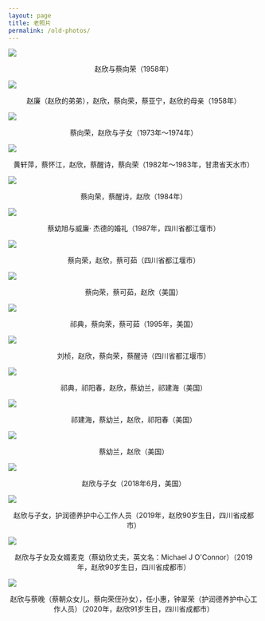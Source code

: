 ```yaml
---
layout: page
title: 老照片
permalink: /old-photos/
---
```


![](/assets/old-photos/01.jpg)

<center>赵欣与蔡向荣（1958年）</center>

![](/assets/old-photos/02.jpg)

<center>赵廉（赵欣的弟弟），赵欣，蔡向荣，蔡亚宁，赵欣的母亲（1958年）</center>

![](/assets/old-photos/03.jpg)

<center>蔡向荣，赵欣与子女（1973年～1974年）</center>

![](/assets/old-photos/04.jpg)

<center>黄轩萍，蔡怀江，赵欣，蔡醒诗，蔡向荣（1982年～1983年，甘肃省天水市）</center>

![](/assets/old-photos/05.jpg)

<center>蔡向荣，蔡醒诗，赵欣（1984年）</center>

![](/assets/old-photos/06.jpg)

<center>蔡幼旭与威廉· 杰德的婚礼（1987年，四川省都江堰市）</center>

![](/assets/old-photos/07.jpg)

<center>蔡向荣，赵欣，蔡可茹（四川省都江堰市）</center>

![](/assets/old-photos/08.jpg)

<center>蔡向荣，蔡可茹，赵欣（美国）</center>

![](/assets/old-photos/09.jpg)

<center>祁典，蔡向荣，蔡可茹（1995年，美国）</center>

![](/assets/old-photos/10.jpg)

<center>刘桢，赵欣，蔡向荣，蔡醒诗（四川省都江堰市）</center>

![](/assets/old-photos/12.jpg)

<center>祁典，祁阳春，赵欣，蔡幼兰，祁建海（美国）</center>

![](/assets/old-photos/13.jpg)

<center>祁建海，蔡幼兰，赵欣，祁阳春（美国）</center>

![](/assets/old-photos/11.jpg)

<center>蔡幼兰，赵欣（美国）</center>

![](/assets/old-photos/14.jpg)

<center>赵欣与子女（2018年6月，美国）</center>

![](/assets/old-photos/15.jpg)

<center>赵欣与子女，护润德养护中心工作人员（2019年，赵欣90岁生日，四川省成都市）</center>

![](/assets/old-photos/17.jpg)

<center>赵欣与子女及女婿麦克（蔡幼欣丈夫，英文名：Michael J O'Connor）（2019年，赵欣90岁生日，四川省成都市）</center>

![](/assets/old-photos/16.jpg)

<center>赵欣与蔡晚（蔡朝众女儿，蔡向荣侄孙女），任小惠，钟翠荣（护润德养护中心工作人员）（2020年，赵欣91岁生日，四川省成都市）</center>
